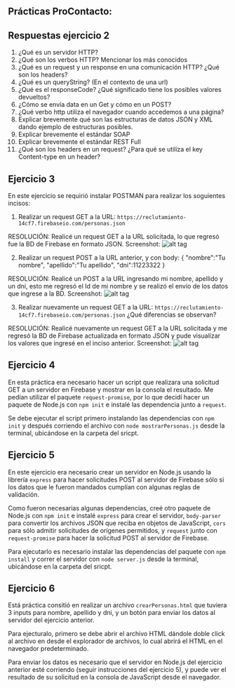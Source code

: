 ## Prácticas ProContacto:


## Respuestas ejercicio 2

1.	¿Qué es un servidor HTTP? 
2.	¿Qué son los verbos HTTP? Mencionar los más conocidos
3.	¿Qué es un request y un response en una comunicación HTTP? ¿Qué son los headers? 
4.	¿Qué es un queryString? (En el contexto de una url)
5.	¿Qué es el responseCode? ¿Qué significado tiene los posibles valores devueltos?
6.	¿Cómo se envía data en un Get y cómo en un POST? 
7.	¿Qué verbo http utiliza el navegador cuando accedemos a una página?
8.	Explicar brevemente qué son las estructuras de datos JSON y XML dando ejemplo de estructuras posibles.
9.	Explicar brevemente el estándar SOAP
10.	Explicar brevemente el estándar REST Full
11.	¿Qué son los headers en un request? ¿Para qué se utiliza el key Content-type en un header?



## Ejercicio 3

En este ejercicio se requirió instalar POSTMAN para realizar los soguientes incisos:

1. Realizar un request GET a la URL: `https://reclutamiento-14cf7.firebaseio.com/personas.json`

RESOLUCIÓN: Realicé un request GET a la URL solicitada, lo que regresó fue la BD de Firebase en formato JSON.
Screenshot:
![alt tag](http://url/to/img.png)  

2. Realizar un request POST a la URL anterior, y con body:
{
"nombre":"Tu nombre",
"apellido":"Tu apellido",
"dni":11223322
}


RESOLUCIÓN: Realicé un POST a la URL ingresando mi nombre, apellido y un dni, esto me regresó el Id de mi nombre y se realizó el envío de los datos que ingrese a la BD.
Screenshot:
![alt tag](http://url/to/img.png)  

3. Realizar nuevamente un request GET a la URL: `https://reclutamiento-14cf7.firebaseio.com/personas.json` ¿Qué diferencias se observan?

RESOLUCIÓN: Realicé nuevamente un request GET a la URL solicitada y me regresó la BD de Firebase actualizada en formato JSON y pude visualizar los valores que ingresé en el inciso anterior. 
Screenshot:
![alt tag](http://url/to/img.png)  

## Ejercicio 4

En esta práctica era necesario hacer un script que realizara una solicitud GET a un servidor en Firebase y mostrar en la consola el resultado. Me pedían utilizar el paquete `request-promise`, por lo que decidí hacer un paquete de Node.js con `npm init` e instalé las dependencia junto a `request`.

Se debe ejecutar el script primero instalando las dependencias con `npm init` y después corriendo el archivo con `node mostrarPersonas.js` desde la terminal, ubicándose en la carpeta del sricpt.

## Ejercicio 5

En este ejercicio era necesario crear un servidor en Node.js usando la librería `express` para hacer solicitudes POST al servidor de Firebase sólo si los datos que le fueron mandados cumplían con algunas reglas de validación. 

Como fueron necesarias algunas dependencias, creé otro paquete de Node.js con `npm init` e instalé `express` para crear el servidor, `body-parser` para convertir los archivos JSON que reciba en objetos de JavaScript, `cors` para sólo admitir solicitudes de orígenes permitidos, y `request` junto con `request-promise` para hacer la solicitud POST al servidor de Firebase.

Para ejecutarlo es necesario instalar las dependencias del paquete con `npm install` y correr el servidor con `node server.js` desde la terminal, ubicándose en la carpeta del sricpt.

## Ejercicio 6

Está práctica consitió en realizar un archivo `crearPersonas.html` que tuviera 3 inputs para nombre, apellido y dni, y un botón para enviar los datos al servidor del ejercicio anterior.

Para ejecturalo, primero se debe abrir el archivo HTML dándole doble click al archivo en desde el explorador de archivos, lo cual abrirá el HTML en el navegador predeterminado. 

Para enviar los datos es necesario que el servidor en Node.js del ejercicio anterior esté corriendo (seguir instrucciones del ejercicio 5), y puede ver el resultado de su solicitud en la consola de JavaScript desde el navegador.
